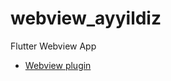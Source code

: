 # webview_ayyildiz

Flutter Webview App

- [Webview plugin](https://pub.dev/packages/webview_flutter)
